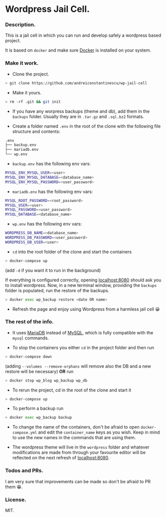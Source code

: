 # Wordpress Jail Cell.

### Description.
This is a jail cell in which you can run and develop safely a wordpress based project.

It is based on `docker` and make sure [Docker](https://www.docker.com/) is installed on your system.

### Make it work.

- Clone the project.
```sh
> git clone https://github.com/andreiconstantinescu/wp-jail-cell
```

- Make it yours.
```sh
> rm -rf .git && git init
```

- If you have any worpress backups (theme and db), add them in the `backups` folder.
Usually they are in `.tar.gz` and `.sql.bz2` formats.

- Create a folder named `.env` in the root of the clone with the following file structure and contents:
```sh
.env
├── backup.env
├── mariadb.env
└── wp.env
```
  - `backup.env` has the following env vars:
```sh
MYSQL_ENV_MYSQL_USER=<user>
MYSQL_ENV_MYSQL_DATABASE=<database_name>
MYSQL_ENV_MYSQL_PASSWORD=<user_password>
```
  - `mariadb.env` has the following env vars:
```sh
MYSQL_ROOT_PASSWORD=<root_password>
MYSQL_USER=<user>
MYSQL_PASSWORD=<user_password>
MYSQL_DATABASE=<database_name>
```
  - `wp.env` has the following env vars:
```sh
WORDPRESS_DB_NAME=<database_name>
WORDPRESS_DB_PASSWORD=<user_password>
WORDPRESS_DB_USER=<user>
```

- `cd` into the root folder of the clone and start the containers
```sh
> docker-compose up
```
(add `-d` if you want it to run in the background)

If everything is configured correctly, opening [localhost:8080](http://localhost:8080) should ask you to install wordpress. Now, in a new terminal window, providing the `backups` folder is populated, run the restore of the backups.

```sh
> docker exec wp_backup restore <date OR name>
```

- Refresh the page and enjoy using Wordpress from a harmless jail cell 😀

### The rest of the info.
- It uses [MariaDB](https://mariadb.com/) instead of [MySQL](https://www.mysql.com/), which is fully compatible with the `mysql` commands.

- To stop the containers you either `cd` in the project folder and then run
```sh
> docker-compose down
```
(adding `--volumes --remove-orphans` will remove also the DB and a new restore will be necessary)
**OR** run
```sh
> docker stop wp_blog wp_backup wp_db
```

- To rerun the project, cd in the root of the clone and start it
```sh
> docker-compose up
```

- To perform a backup run
```sh
> docker exec wp_backup backup
```

- To change the name of the containers, don't be afraid to open `docker-compose.yml` and edit the `container_name` keys as you wish. Keep in mind to use the new names in the commands that are using them.

- The wordpress theme will live in the `wordpress` folder and whatever modifications are made from through your favourite editor will be reflected on the next refresh of [localhost:8080](http://localhost:8080).

### Todos and PRs.
I am very sure that improvements can be made so don't be afraid to PR them 😁.

### License.
MIT.
